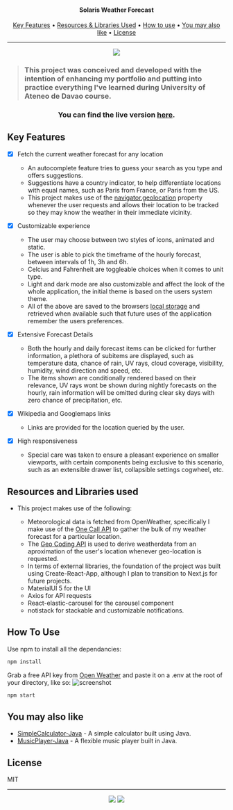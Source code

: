 <h4 align="center">Solaris Weather Forecast</h4>

<p align="center">
  <a href="#key-features">Key Features</a> •
  <a href="#resources-and-libraries-used">Resources & Libraries Used</a> •
  <a href="#how-to-use">How to use</a> •
  <a href="#you-may-also-like">You may also like</a> •
  <a href="#license">License</a>
</p>

____

<p align="center" width="100%">
    <img src="/src/assets/readMeFiles/overview.apng">
</p>

><h3> This project was conceived and developed with the intention of enhancing my portfolio and putting into practice everything I've learned during University of Ateneo de Davao course. 
  </h3>
  
  <h3 align="center"> You can find the live version  <a href="https://hpenacho.github.io/solaris-weather-app/">here</a>. </h3>

## Key Features

* [x] Fetch the current weather forecast for any location
  - An autocomplete feature tries to guess your search as you type and offers suggestions.
  - Suggestions have a country indicator, to help differentiate locations with equal names, such as Paris from France, or Paris from the US. 
  - This project makes use of the [navigator.geolocation](https://developer.mozilla.org/en-US/docs/Web/API/Navigator/geolocation) property whenever the user requests and allows their location to be tracked so they may know the weather in their immediate vicinity.

* [x] Customizable experience
  - The user may choose between two styles of icons, animated and static.
  - The user is able to pick the timeframe of the hourly forecast, between intervals of 1h, 3h and 6h.
  - Celcius and Fahrenheit are toggleable choices when it comes to unit type.
  - Light and dark mode are also customizable and affect the look of the whole application, the initial theme is based on the users system theme.
  - All of the above are saved to the browsers [local storage](https://developer.mozilla.org/en-US/docs/Web/API/Window/localStorage) and retrieved when available such that future uses of the application remember the users preferences.

* [x] Extensive Forecast Details
  - Both the hourly and daily forecast items can be clicked for further information, a plethora of subitems are displayed, such as temperature data, chance of rain, UV rays, cloud coverage, visibility, humidity, wind direction and speed, etc.
  - The items shown are conditionally rendered based on their relevance, UV rays wont be shown during nightly forecasts on the hourly, rain information will be omitted during clear sky days with zero chance of precipitation, etc.

* [x] Wikipedia and Googlemaps links
  - Links are provided for the location queried by the user.
 
* [x] High responsiveness
  - Special care was taken to ensure a pleasant experience on smaller viewports, with certain components being exclusive to this scenario, such as an extensible drawer list, collapsible settings cogwheel, etc.

## Resources and Libraries used

* This project makes use of the following:

   - Meteorological data is fetched from OpenWeather, specifically I make use of the [One Call API](https://openweathermap.org/api/one-call-api) to gather the bulk of my weather forecast for a particular location.
   - The [Geo Coding API](https://openweathermap.org/api/geocoding-api) is used to derive weatherdata from an aproximation of the user's location whenever geo-location is requested.
   - In terms of external libraries, the foundation of the project was built using Create-React-App, although I plan to transition to Next.js for future projects.
   - MaterialUI 5 for the UI
   - Axios for API requests
   - React-elastic-carousel for the carousel component
   - notistack for stackable and customizable notifications. 

## How To Use

Use npm to install all the dependancies:
```bash
npm install
```

Grab a free API key from [Open Weather](https://openweathermap.org/) and paste it on a .env at the root of your directory, like so:
![screenshot](https://user-images.githubusercontent.com/68301369/151849394-5f512b76-62ba-4083-956c-16d1fcab2263.png)

```bash
npm start
```

## You may also like

- [SimpleCalculator-Java](https://github.com/hpenacho/SimpleCalculator-Java) - A simple calculator built using Java.
- [MusicPlayer-Java](https://github.com/hpenacho/MusicPlayer-Java) - A flexible music player built in Java.

## License

MIT

---

<p align="center" width="100%">
  <a href="https://github.com/hpenacho"><img src="https://img.shields.io/badge/GitHub-100000?style=flat&logo=github&logoColor=white"></a> 
  <a href="https://linkedin.com/in/hugopenacho/"><img src="https://img.shields.io/badge/LinkedIn-0077B5?style=flat&logo=linkedin&logoColor=white"></a> 
</p>

